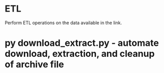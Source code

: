 # ETL

Perform ETL operations on the data available in the link.

# py download_extract.py - automate download, extraction, and cleanup of archive file
